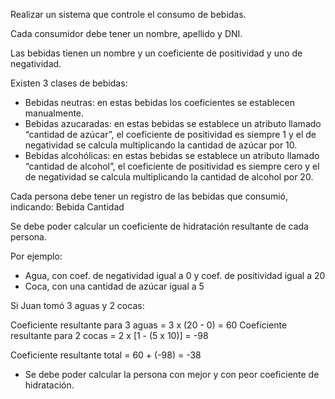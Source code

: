 Realizar un sistema que controle el consumo de bebidas.

Cada consumidor debe tener un nombre, apellido y DNI.

Las bebidas tienen un nombre y un coeficiente de positividad y uno de negatividad. 

Existen 3 clases de bebidas:

- Bebidas neutras: en estas bebidas los coeficientes se establecen manualmente.
- Bebidas azucaradas: en estas bebidas se establece un atributo llamado “cantidad de azúcar”, el coeficiente de positividad es siempre 1 y el de negatividad se calcula multiplicando la cantidad de azúcar por 10.
- Bebidas alcohólicas: en estas bebidas se establece un atributo llamado “cantidad de alcohol”, el coeficiente de positividad es siempre cero y el de negatividad se calcula multiplicando la cantidad de alcohol por 20. 

Cada persona debe tener un registro de las bebidas que consumió, indicando:
Bebida
Cantidad


Se debe poder calcular un coeficiente de hidratación resultante de cada persona. 

Por ejemplo:

- Agua, con coef. de negatividad igual a 0 y coef. de positividad igual a 20
- Coca, con una cantidad de azúcar igual a 5

Si Juan tomó 3 aguas y 2 cocas:

Coeficiente resultante para 3 aguas = 3 x (20 - 0) = 60
Coeficiente resultante para 2 cocas = 2 x [1 - (5 x 10)] = -98

Coeficiente resultante total = 60 + (-98) = -38

- Se debe poder calcular la persona con mejor y con peor coeficiente de hidratación.
